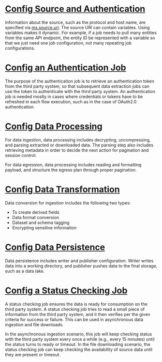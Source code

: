 # [Config Source and Authentication](source-authentication.md)

Information about the source, such as the protocol and host name, are specified via [ms.source.uri](../parameters/ms.source.uri.md).
The source URI can contain variables. Using variables makes it dynamic. For example, if a job needs to pull many
entities from the same API endpoint, the entity ID be represented with a variable so that we just need one job configuration,
not many repeating job configurations.

# [Config an Authentication Job](authentication-job.md)

The purpose of the authentication job is to retrieve an authentication token from the third party system, so that
subsequent data extraction jobs can use the token to authenticate with the third party system. An authentication job is
needed mostly in cases where credentials or tokens have to be refreshed in each flow execution, such as in
the case of OAuth2.0 authentication.

# [Config Data Processing](data-processing.md)

For data ingestion, data processing includes decrypting, uncompressing, and parsing extracted or downloaded data. The parsing
step also includes retrieving metadata in order to decide the next action for pagination and session control.

For data egression, data processing includes reading and formatting payload, and structure the egress plan through proper
pagination.

# [Config Data Transformation](data-conversion.md)

Data conversion for ingestion includes the following two types:
- To create derived fields
- Data format conversion
- Dataset and schema tagging
- Encrypting sensitive information

# [Config Data Persistence](data-persistence.md)

Data persistence includes writer and publisher configuration. Writer writes data into a working directory, and publisher
pushes data to the final storage, such as a data lake.

# [Config a Status Checking Job](status-check-job.md)

A status checking job ensures the data is ready for consumption on the third party system.
A status checking job tries to read a small piece of information from the third party system, and it then 
verifies per the given criteria for success or failure. This can be used in asynchronous data ingestion and file downloads.

In the asynchronous ingestion scenario, this job will keep checking status with the third party system
every once a while (e.g., every 15 minutes) until the status turns to ready or timeout. In the file 
downloading scenario, the status checking job can keep checking the availability of source data until they are
present or timeout.


